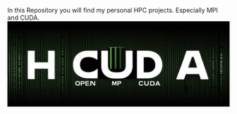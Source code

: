 In this Repository you will find my personal HPC projects. Especially MPI and CUDA. 
![](https://raw.githubusercontent.com/SalahElHabachi/image/main/gg.png)
